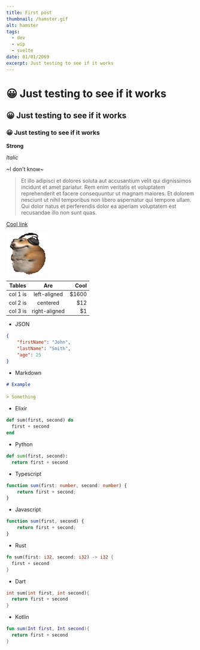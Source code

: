 ```yaml
---
title: First post
thumbnail: /hamster.gif
alt: hamster
tags:
  - dev
  - wip
  - svelte
date: 01/01/2069
excerpt: Just testing to see if it works
---
```


# 😀 Just testing to see if it works

## 😀 Just testing to see if it works

### 😀 Just testing to see if it works

**Strong**

_Italic_

~I don't know~

> Et illo adipisci et dolores soluta aut accusantium velit qui dignissimos incidunt et amet pariatur. Rem enim veritatis et voluptatem reprehenderit et facere consequuntur ut magnam maiores. Et dolorem nesciunt ut nihil temporibus non libero aspernatur qui tempore ullam. Qui dolor natus et perferendis dolor ea aperiam voluptatem est recusandae illo non sunt quas.

[Cool link](https://github.com/devlulcas)

![Cool image](./hamster.gif)

| Tables   |      Are      |  Cool |
| -------- | :-----------: | ----: |
| col 1 is | left-aligned  | $1600 |
| col 2 is |   centered    |   $12 |
| col 3 is | right-aligned |    $1 |

- JSON

```json
{
	"firstName": "John",
	"lastName": "Smith",
	"age": 25
}
```

- Markdown

```md
# Example

> Something
```

- Elixir

```elixir
def sum(first, second) do
  first + second
end
```

- Python

```py
def sum(first, second):
  return first + second
```

- Typescript

```ts
function sum(first: number, second: number) {
	return first + second;
}
```

- Javascript

```js
function sum(first, second) {
	return first + second;
}
```

- Rust

```rs
fn sum(first: i32, second: i32) -> i32 {
  first + second
}
```

- Dart

```dart
int sum(int first, int second){
  return first + second
}
```

- Kotlin

```kotlin
fun sum(Int first, Int second){
  return first + second
}
```
